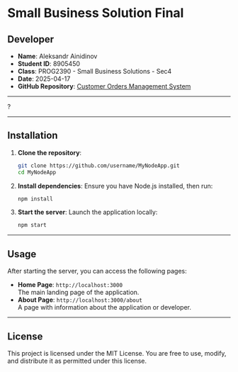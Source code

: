 <!-- Aleksandr Ainidinov -->
<!-- 8905450 -->
<!-- 2025-04-17 -->


# Small Business Solution Final

## Developer

- **Name**: Aleksandr Ainidinov  
- **Student ID**: 8905450
- **Class**: PROG2390 - Small Business Solutions - Sec4
- **Date**: 2025-04-17
- **GitHub Repository**: [Customer Orders Management System](https://github.com/AleksandrAinidinov/small_business_solutions_final)

---

?

---

## Installation

1. **Clone the repository**:
   ```bash
   git clone https://github.com/username/MyNodeApp.git
   cd MyNodeApp
   ```

2. **Install dependencies**:
   Ensure you have Node.js installed, then run:
   ```bash
   npm install
   ```

3. **Start the server**:
   Launch the application locally:
   ```bash
   npm start
   ```

---

## Usage

After starting the server, you can access the following pages:

- **Home Page**: `http://localhost:3000`  
  The main landing page of the application.
- **About Page**: `http://localhost:3000/about`  
  A page with information about the application or developer.

---

## License

This project is licensed under the MIT License. You are free to use, modify, and distribute it as permitted under this license.
